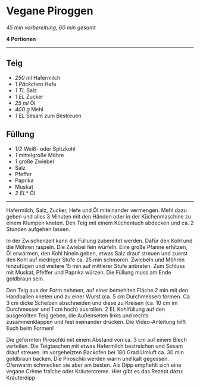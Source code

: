 # Vegane Piroggen

*45 min vorbereitung, 60 min gesamt*

**4 Portionen**

---

## Teig

- *250 ml* Hafermilch
- *1 Päckchen* Hefe
- *1 TL* Salz
- *1 EL* Zucker
- *25 ml* Öl
- *400 g* Mehl
- *1 EL* Sesam zum Bestreuen

## Füllung

- *1/2* Weiß- oder Spitzkohl
- *1* mittelgroße Möhre
- *1* große Zwiebel
- Salz
- Pfeffer
- Paprika
- Muskat
- *2 EL** Öl


---

Hafermilch, Salz, Zucker, Hefe und Öl miteinander vermengen. Mehl dazu geben und alles 3 Minuten mit den Händen oder in der Küchenmaschine zu einem Klumpen kneten. Den Teig mit einem Küchentuch abdecken und ca. 2 Stunden aufgehen lassen.

In der Zwischenzeit kann die Füllung zubereitet werden. Dafür den Kohl und die Möhren raspeln. Die Zwiebel fein würfeln. Eine große Pfanne erhitzen, Öl erwärmen, den Kohl hinein geben, etwas Salz drauf streuen und zuerst den Kohl auf niedriger Stufe ca. 25 min schmoren. Zwiebeln und Möhren hinzufügen und weitere 15 min auf mittlerer Stufe anbraten. Zum Schluss mit Muskat, Pfeffer und Paprika würzen. Die Füllung muss am Ende goldbraun sein.

Den Teig aus der Form nehmen, auf einer bemehlten Fläche 2 min mit den Handballen kneten und zu einer Wurst (ca. 5 cm Durchmesser) formen. Ca. 3 cm dicke Scheiben abschneiden und diese zu Kreisen (ca. 10 cm im Durchmesser und 1 cm hoch) ausrollen. 2 EL Kohlfüllung auf den ausgerollten Teig geben, die Außenseiten links und rechts zusammenklappen und fest ineinander drücken. Die Video-Anleitung hilft Euch beim Formen!

Die geformten Piroschki mit einem Abstand von ca. 3 cm auf einem Blech verteilen. Die Teigtaschen mit etwas Hafermilch bestreichen und Sesam drauf streuen. Im vorgeheizten Backofen bei 180 Grad Umluft ca. 30 min goldbraun backen. Die Piroschki werden warm und kalt gegessen. Ofenwarm schmecken sie aber am besten. Als Dipp empfiehlt sich eine vegane Crème fraîche oder Kräutercreme. Hier gibt es das Rezept dazu: Kräuterdipp
